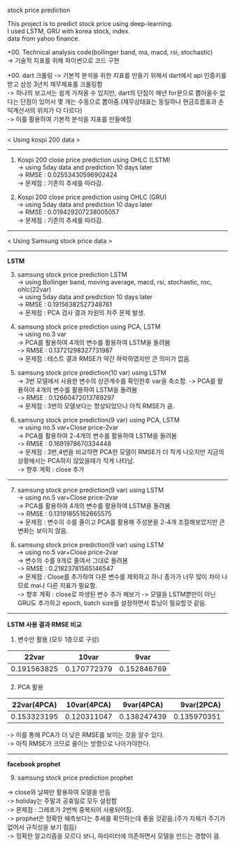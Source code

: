 stock price prediction  
  
This project is to predict stock price using deep-learning.  
I used LSTM, GRU with korea stock, index.  
data from yahoo finance.  


+00. Technical analysis code(bollinger band, ma, macd, rsi, stochastic)    
-> 기술적 지표를 위해 파이썬으로 코드 구현


+00. dart 크롤링 
-> 기본적 분석을 위한 지표를 만들기 위해서 dart에서 api 인증키를 받고 삼성 3년치 재무제표를 크롤링함  
-> 하나의 보고서는 쉽게 가져올 수 있지만, dart의 단점이 매년 for문으로 뽑아올수 없다는 단점이 있어서 몇 개는 수동으로 뽑아줌.(재무상태표는 동일하나 현금흐름표과 손익계산서의 위치가 다 다르다)  
-> 이를 활용하여 기본적 분석을  지표를 만들예정
  
  --------
  
  < Using kospi 200 data >  

  --------
  
1. Kospi 200 close price prediction using OHLC (LSTM)  
-> using 5day data and prediction 10 days later  
-> RMSE : 0.02553430596902424  
-> 문제점 : 기존의 추세를 따라감.   

2. Kospi 200 close price prediction using OHLC (GRU)  
-> using 5day data and prediction 10 days later  
-> RMSE : 0.019429207238005057  
-> 문제점 : 기존의 추세를 따라감.   
  
  
  ---------
   
  < Using Samsung stock price data >  
  
  ----------
  
**LSTM**

  
3. samsung stock price prediction LSTM  
-> using Bollinger band, moving average, macd, rsi, stochastic, roc, ohlc(22var)  
-> using 5day data and prediction 10 days later  
-> RMSE : 0.19156382527348761  
-> 문제점 : PCA 검사 결과 차원의 저주 문제 발생.   
  
4. samsung stock price prediction using PCA, LSTM  
-> using no.3 var  
-> PCA를 활용하여 4개의 변수를 활용하여 LSTM을 돌려봄  
-> RMSE : 0.13721298327731987  
-> 문제점 : 테스트 결과 RMSE가 약간 하락하였지만 큰 의미가 없음.  

5. samsung stock price prediction(10 var) using LSTM  
-> 3번 모델에서 사용한 변수의 상관계수를 확인한후 var을 축소함. 
-> PCA를 활용하여 4개의 변수를 활용하여 LSTM을 돌려봄  
-> RMSE : 0.12660472013769297  
-> 문제점 : 3번의 모델보다는 향상되었으나 아직 RMSE가 큼.  

6. samsung stock price prediction(9 var) using PCA, LSTM   
-> using no.5 var+Close price-2var  
-> PCA를 활용하여 2-4개의 변수를 활용하여 LSTM을 돌려봄  
-> RMSE : 0.1691978670334448  
-> 문제점 : 3번,4번을 비교하면 PCA한 모델이 RMSE가 더 작게 나오지만 지금의 상황에서는 PCA하지 않았을때가 작게 나타남.   
-> 향후 계획 : close 추가

  ------------------------

7. samsung stock price prediction(9 var) using LSTM  
-> using no.5 var+Close price-2var  
-> PCA를 활용하여 4개의 변수를 활용하여 LSTM을 돌려봄  
-> RMSE : 0.13191855162665575  
-> 문제점 : 변수의 수를 줄이고 PCA를 활용해 주성분을 2-4개 조절해보았지만 큰 변화는 보이지 않음.

8. samsung stock price prediction(9 var) using LSTM  
-> using no.5 var+Close price-2var   
-> 변수의 수를 9개로 줄여서 그대로 돌려봄    
-> RMSE : 0.21823781565146547  
-> 문제점 : Close를 추가하여 다른 변수를 제외하고 하니 종가가 너무 많이 차이 나므로 ma나 다른 지표가 필요함.   
-> 향후 계획 : close로 파생된 변수 추가 해보기
-> 모델을 LSTM뿐만이 아닌 GRU도 추가하고 epoch, batch size를 설정하면서 튜닝이 필요할것 같음.

  ---------------------
  
  **LSTM 사용 결과 RMSE 비교**

  1. 변수만 활용 (모두 1층으로 구성)

| 22var | 10var | 9var | 
| ---------- | :---------: | :----------: |
| 0.191563825 | 0.170772379 | 0.152846769 |

  2. PCA 활용

| 22var(4PCA) | 10var(4PCA) | 9var(4PCA) | 9var(2PCA) |  
| ---------- | :---------:| :----------: | ----------: | 
| 0.153323195 | 0.120311047 | 0.138247439 | 0.135970351 |

-> 이를 통해 PCA가 더 낮은 RMSE를 보이는 것을 알수 있다.  
-> 아직 RMSE가 크므로 줄이는 방향으로 나아가야한다.  

  -----------------------

**facebook prophet**

9. samsung stock price prediction prophet   

-> close와 날짜만 활용하여 모델을 만듬  
-> holiday는 주말과 공휴일로 모두 설정함  
-> 문제점 : 그래프가 2번씩 중복되어 사용되어짐.  
-> prophet은 정확한 예측보다는 추세를 확인하는데 좋을 것같음.(주가 자체가 주기가 없어서 규칙성을 보기 힘듬)  
-> 정확한 알고리즘을 모르다 보니, 파라미터에 의존하면서 모델을 만드는 경향이 큼.

